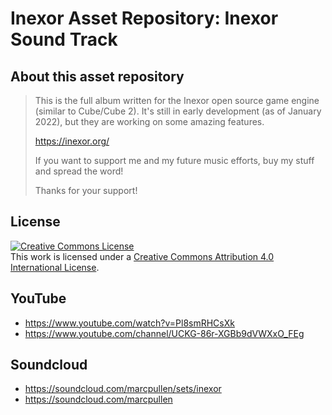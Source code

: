 # Inexor Asset Repository: Inexor Sound Track

## About this asset repository

> This is the full album written for the Inexor open source game engine (similar to Cube/Cube 2). It's still in early development (as of January 2022), but they are working on some amazing features.
>
> https://inexor.org/
>
> If you want to support me and my future music efforts, buy my stuff and spread the word!
>
> Thanks for your support!

## License

<a rel="license" href="http://creativecommons.org/licenses/by/4.0/"><img alt="Creative Commons License" style="border-width:0" src="https://i.creativecommons.org/l/by/4.0/88x31.png" /></a><br />This work is licensed under a <a rel="license" href="http://creativecommons.org/licenses/by/4.0/">Creative Commons Attribution 4.0 International License</a>.

## YouTube

* https://www.youtube.com/watch?v=Pl8smRHCsXk
* https://www.youtube.com/channel/UCKG-86r-XGBb9dVWXxO_FEg

## Soundcloud

* https://soundcloud.com/marcpullen/sets/inexor
* https://soundcloud.com/marcpullen
